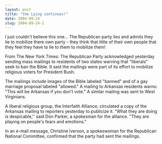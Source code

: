 ```yaml
---
layout: post
title: "the Lying continues!"
date: 2004-09-24
slug: 2004-09-24-1
---
```


I just couldn&apos;t believe this one...  The Republican party lies and admits they lie to mobilize there own party - they think that little of their own people that they feel they have to lie to them to mobilize them!

From The New York Times:
The Republican Party acknowledged yesterday sending mass mailings to residents of two states warning that &quot;liberals&quot; seek to ban the Bible. It said the mailings were part of its effort to mobilize religious voters for President Bush.

The mailings include images of the Bible labeled &quot;banned&quot; and of a gay marriage proposal labeled &quot;allowed.&quot; A mailing to Arkansas residents warns: &quot;This will be Arkansas if you don&apos;t vote.&quot; A similar mailing was sent to West Virginians.

A liberal religious group, the Interfaith Alliance, circulated a copy of the Arkansas mailing to reporters yesterday to publicize it. &quot;What they are doing is despicable,&apos;&apos; said Don Parker, a spokesman for the alliance. &quot;They are playing on people&apos;s fears and emotions.&quot;

In an e-mail message, Christine Iverson, a spokeswoman for the Republican National Committee, confirmed that the party had sent the mailings.
